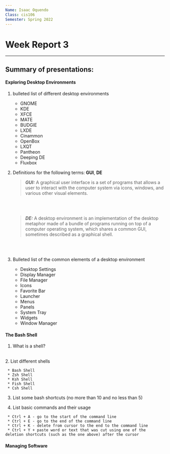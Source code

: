 ```yaml
---
Name: Isaac Oquendo
Class: cis106
Semester: Spring 2022
---
```


# Week Report 3
---
## Summary of presentations:
  
#### Exploring Desktop Environments

1. bulleted list of different desktop environments
   * GNOME
   * KDE
   * XFCE
   * MATE
   * BUDGIE
   * LXDE
   * Cinammon
   * OpenBox
   * LXQT
   * Pantheon
   * Deeping DE
   * Fluxbox
  
2. Definitions for the following terms: **GUI**, **DE**

    >_**GUI:**_ A graphical user interface is a set of programs that allows a user to interact with the computer system via icons, windows, and various other visual elements.
    <br/>
    <br/>
    
   > _**DE:**_ A desktop environment is an implementation of the desktop metaphor made of a bundle of programs running on top of a computer operating system, which shares a common GUI, sometimes described as a graphical shell.
   
<br/>
<br/>

3. Bulleted list of the common elements of a desktop environment

   * Desktop Settings
   * Display Manager
   * File Manager
   * Icons
   * Favorite Bar
   * Launcher
   * Menus
   * Panels
   * System Tray
   * Widgets
   * Window Manager
  
 
#### The Bash Shell
  
   1. What is a shell?

   <br>
   2. List different shells
    <br>

     * Bash Shell
     * Zsh Shell
     * Ksh Shell
     * Fish Shell
     * Csh Shell
    
   3. List some bash shortcuts (no more than 10 and no less than 5)
    <br>


   4. List basic commands and their usage
    <br>

     * Ctrl + A - go to the start of the command line
     * Ctrl + E - go to the end of the command line
     * Ctrl + K - delete from cursor to the end to the command line
     * Ctrl + Y + paste word or text that was cut using one of the deletion shortcuts (such as the one above) after the cursor


#### Managing Software



